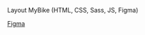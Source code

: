 Layout MyBike (HTML, CSS, Sass, JS, Figma)

[Figma](https://www.figma.com/file/Ic3SlZjkATYaS7uTifZAIk/BIKE)
